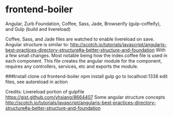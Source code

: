 frontend-boiler
===============

Angular, Zurb Foundation, Coffee, Sass, Jade, Browserify (gulp-coffeify), and Gulp (build and livereload)

Coffee, Sass, and Jade files are watched to enable livereload on save.  Angular structure is similar to:
http://scotch.io/tutorials/javascript/angularjs-best-practices-directory-structure#a-better-structure-and-foundation
With a few small changes.  Most notable being how the index.coffee file is used in each component.  This file creates the angular module for the component, requires any controllers, services, etc and exports the module.

###Install
clone
cd frontend-boiler
npm install
gulp
go to localhost:1338
edit files, see autoreload in action

Credits:
Livereload portion of gulpfile https://gist.github.com/yhsiang/8664407
Some angular structure concepts http://scotch.io/tutorials/javascript/angularjs-best-practices-directory-structure#a-better-structure-and-foundation
